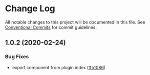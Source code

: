 # Change Log

All notable changes to this project will be documented in this file.
See [Conventional Commits](https://conventionalcommits.org) for commit guidelines.

## 1.0.2 (2020-02-24)


### Bug Fixes

* export component from plugin index ([ffb1086](https://github.com/MarvinRudolph/storyblok-rich-text-renderer/commit/ffb1086b667753dad3d758c9c5acbf97e2cdd20d))
